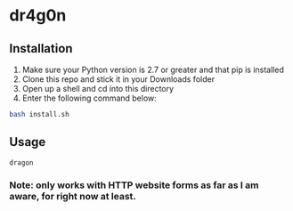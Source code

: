 dr4g0n
======
## Installation
1. Make sure your Python version is 2.7 or greater and that pip is installed
2. Clone this repo and stick it in your Downloads folder
3. Open up a shell and cd into this directory
4. Enter the following command below:
```bash
bash install.sh
```
## Usage
```bash
dragon
```
### Note: only works with HTTP website forms as far as I am aware, for right now at least.
